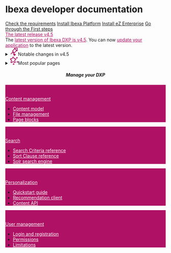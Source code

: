 <div class="front-page">
    <div class="row align-middle justify-content-center">
        <h1>Ibexa developer documentation</h1>
    </div>
    <div>
        <div class="row gx-2">
            <a href="getting_started/requirements/" class="instruction-tile">Check the requirements</a>
            <a href="getting_started/install_ez_platform/" class="instruction-tile">Install Ibexa Platform</a>
            <a href="getting_started/install_ez_enterprise/" class="instruction-tile">Install eZ Enterprise</a>
            <a href="getting_started/first_steps/" class="instruction-tile">Go through the First steps</a>
        </div>
    </div>
    <div>
        <div class="row mt-5 pb-4">
            <div class="col-12 d-flex flex-column flex-md-row">
                <div class="info-tile-up" id="tile2">
                    <div class = "info-tile-title">
                        <a href="releases/ibexa_dxp_v4.5/" style="color: #af1164;">The latest release <span class="pill">v4.5</span></a>
                    </div>
                <div class="info-tile-body align-middle">
                    <a>The <a href="releases/ibexa_dxp_v4.5/" style="color: #af1164;">latest version of Ibexa DXP is v4.5</a>. 
                    You can now <a href="updating/from_4.4/update_from_4.4/#update-from-v44x-to-v45" style="color: #af1164;">update your application</a> 
                    to the latest version.
                </div>
            </div>
        </div>
    </div>
</div>
<div> 
    <div class="accordion">
        <details>
            <summary>
                <img class="summary-icon" src="images/Build site.svg" height="25px" width="25px">Notable changes in v4.5</img>
            </summary>
            <ul>
                <li><a href="releases/ibexa_dxp_v4.5/#all-new-ibexa-commerce-packages">All-new Ibexa Commerce packages</a></li>
                <li><a href="releases/ibexa_dxp_v4.5/#new-commerce-page-blocks">New commerce page blocks</a></li>
                <li><a href="releases/ibexa_dxp_v4.5/#page-builder-for-b2b-portals">Page Builder for B2B portals</a></li>
                <li><a href="releases/ibexa_dxp_v4.5/#personalization-improvements">Personalization improvements</a></li>
                <li><a href="releases/ibexa_dxp_v4.5/#customer-data-platform-cdp-configuration">Customer Data Platform (CDP) configuration</a></li>
                <li><a href="releases/ibexa_dxp_v4.5/#api-improvements">API improvements</a></li>
            </ul>
        </details>
        <details>
            <summary>
                <img class="summary-icon" src="images/Reward.svg" height="25px" width="25px">Most popular pages</img>
            </summary>
            <ul>
                <li><a href="api/public_php_api/">Public PHP API</a></li>
                <li><a href="guide/search/solr/">Solr search engine</a></li>
                <li><a href="api/public_php_api_search/">Search API</a></li>
                <li><a href="guide/content_model/">Content model</a></li>
                <li><a href="guide/images/">Images</a></li>
                <li><a href="guide/extending/extending_page/">Page blocks</a></li>
            </ul>
        </details>
    </div>
</div>
<div class="row mt-5">
    <div class="col-lg-12 mb-5 latest-release" style="text-align: center;">
        <h5>
            Manage your DXP
        </h5>
    </div>              
</div>
<div>
    <div class="row gx-2">
        <div class="info-tile" id="tile2" style = "background: #af1164;">
            <svg class="tile-icon align-middle" width="32" height="32"><use fill="var(--white)" xlink:href="images/ez-icons.svg#content-draft"></svg>
            <div class = "info-tile-title align-middle"><a href="guide/content_management/" style="color: white;">Content management</a></div>
                <div class="info-tile-body align-middle">
                    <ul>
                        <li><a href="guide/content_model/" style="color: white;">Content model</a></li>
                        <li><a href="guide/file_management/" style="color: white;">File management</a></li>
                        <li><a href="guide/extending/extending_page/" style="color: white;">Page blocks</a></li>
                    </ul>
                </div>
            </div>
        <div class="info-tile" id="tile2" style = "background: #af1164;">
            <svg class="tile-icon" width="32" height="32"><use fill="var(--white)" xlink:href="images/ez-icons.svg#product"></svg>
            <div class = "info-tile-title align-middle"><a href="guide/search/search/" style="color: white;">Search<a></div>
                <div class="info-tile-body align-middle">
                    <ul>
                        <li><a href="guide/search/search_criteria_reference/" style="color: white;">Search Criteria reference</a></li>
                        <li><a href="guide/search/sort_clause_reference/" style="color: white;">Sort Clause reference</a></li>
                        <li><a href="guide/search/solr/" style="color: white;">Solr search engine</a></li>
                    </ul>
                </div>
            </div>
        <div class="info-tile" id="tile2" style = "background: #af1164;">
            <svg class="tile-icon align-middle" width="32" height="32"><use fill="var(--white)" xlink:href="images/ez-icons.svg#user_group"></svg>
            <div class = "info-tile-title align-middle"><a href="guide/personalization/personalization/" style="color: white;">Personalization</a></div>
                <div class="info-tile-body align-middle">
                    <ul>
                        <li><a href="guide/personalization/personalization_quickstart/" style="color: white;">Quickstart guide<a></li>
                        <li><a href="guide/personalization/recommendation_client/" style="color: white;">Recommendation client</a></li>
                        <li><a href="guide/personalization/developer_guide/content_api/" style="color: white;">Content API</a></li>
                    </ul>
                </div>
            </div>
        <div class="info-tile" id="tile2" style = "background: #af1164;">
            <svg class="tile-icon align-middle" width="32" height="32"><use fill="var(--white)" xlink:href="images/ez-icons.svg#user"></svg>
            <div class = "info-tile-title align-middle"><a href="guide/user_management/" style="color: white;">User management</a></div>
                <div class="info-tile-body align-middle">
                    <ul>
                        <li><a href="guide/user_management/#registering-new-users" style="color: white;">Login and registration</a></li>
                        <li><a href="guide/permissions/" style="color: white;">Permissions</a></li>
                        <li><a href="guide/limitations/" style="color: white;">Limitations</a></li>
                    </ul>
                </div>
            </div>
        </div>
    </div>
</div>


